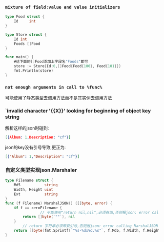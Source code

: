 ### `mixture of field:value and value initializers`

```go
type Food struct {
	Id     int
}

type Store struct {
    Id int
	Foods []Food
}

func main() {
    #给下面的[]Food添加上字段名"Foods"即可
	store := Store{Id:0,[]Food{Food{100}, Food{101}}}
	fmt.Println(store)
}
```

### `not enough arguments in call to %func%`

可能使用了静态类型去调用方法而不是其实例去调用方法

### `invalid character '{{X}}' looking for beginning of object key string

解析这样的json时碰到:
```json
[{Album: 1,Description: "cf"}]
```

json的key没有引号导致,更正为:
```json
[{"Album": 1,"Description": "cf"}]
```

### 自定义类型实现json.Marshaler
```go
type Filename struct {
	Md5           string
	Width, Height uint
	Ext           string
}
func (f Filename) MarshalJSON() ([]byte, error) {
	if f == zeroFilename {
                // 不能使用"return nil,nil",必须有值,否则报json: error calling MarshalJSON for type datatype.Filename: unexpected end of JSON input
		return []byte(`""`), nil
	}
        // return 字符串必须带双引号,否则报json: error calling MarshalJSON for type datatype.Filename: invalid character 'f' after top-level value
	return []byte(fmt.Sprintf(`"%s-%dx%d.%s"`, f.Md5, f.Width, f.Height, f.Ext)), nil
}
```
